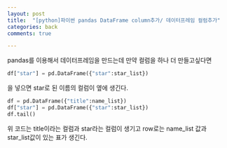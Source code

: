 ```yaml
---
layout: post
title:  "[python]파이썬 pandas DataFrame column추가/ 데이터프레임 컬럼추가"
categories: back
comments: true

---
```




pandas를 이용해서 데이터프레임을 만드는데 만약 컬럼을 하나 더 만들고싶다면

```python
df["star"] = pd.DataFrame({"star":star_list})
```

을 넣으면 star로 된 이름의 컬럼이 옆에 생긴다.



```python
df = pd.DataFrame({"title":name_list})
df["star"] = pd.DataFrame({"star":star_list})
df.tail()
```

위 코드는 title이라는 컬럼과 star라는 컬럼이 생기고 row로는 name_list 값과 star_list값이 있는 표가 생긴다.

